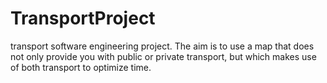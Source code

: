 # TransportProject

transport software engineering project.
The aim is to use a map that does not only provide you with public or private transport, but which makes use of both transport to optimize time.
